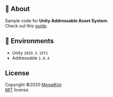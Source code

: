 ## :pencil: About
Sample code for **Unity Addressable Asset System**.  
Check out this [guide](https://gist.github.com/MeowKim/79796c1468872de6bf4b50f0bfb0ed41).  



## :pushpin: Environments
- Unity `2019.3.15f1`
- Addressable `1.8.4`



## License
Copyright &copy;2020 [MeowKim](https://github.com/MeowKim)  
[MIT](https://github.com/MeowKim/UnityAddressableAsset_Sample/blob/master/LICENSE) license.  

